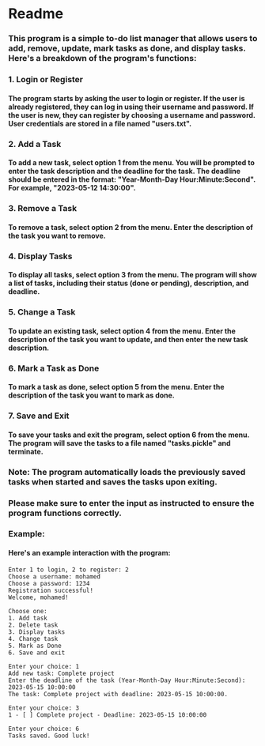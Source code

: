 # Readme

### This program is a simple to-do list manager that allows users to add, remove, update, mark tasks as done, and display tasks. Here's a breakdown of the program's functions:

### 1. Login or Register
#### The program starts by asking the user to login or register. If the user is already registered, they can log in using their username and password. If the user is new, they can register by choosing a username and password. User credentials are stored in a file named "users.txt".

### 2. Add a Task
#### To add a new task, select option 1 from the menu. You will be prompted to enter the task description and the deadline for the task. The deadline should be entered in the format: "Year-Month-Day Hour:Minute:Second". For example, "2023-05-12 14:30:00".

### 3. Remove a Task
#### To remove a task, select option 2 from the menu. Enter the description of the task you want to remove.

### 4. Display Tasks
#### To display all tasks, select option 3 from the menu. The program will show a list of tasks, including their status (done or pending), description, and deadline.

### 5. Change a Task
#### To update an existing task, select option 4 from the menu. Enter the description of the task you want to update, and then enter the new task description.

### 6. Mark a Task as Done
#### To mark a task as done, select option 5 from the menu. Enter the description of the task you want to mark as done.

### 7. Save and Exit
#### To save your tasks and exit the program, select option 6 from the menu. The program will save the tasks to a file named "tasks.pickle" and terminate.

### Note: The program automatically loads the previously saved tasks when started and saves the tasks upon exiting.

### Please make sure to enter the input as instructed to ensure the program functions correctly.

### Example:
#### Here's an example interaction with the program:
```
Enter 1 to login, 2 to register: 2
Choose a username: mohamed
Choose a password: 1234
Registration successful!
Welcome, mohamed!

Choose one:
1. Add task
2. Delete task
3. Display tasks
4. Change task
5. Mark as Done
6. Save and exit

Enter your choice: 1
Add new task: Complete project
Enter the deadline of the task (Year-Month-Day Hour:Minute:Second): 2023-05-15 10:00:00
The task: Complete project with deadline: 2023-05-15 10:00:00.

Enter your choice: 3
1 - [ ] Complete project - Deadline: 2023-05-15 10:00:00

Enter your choice: 6
Tasks saved. Good luck!

```
